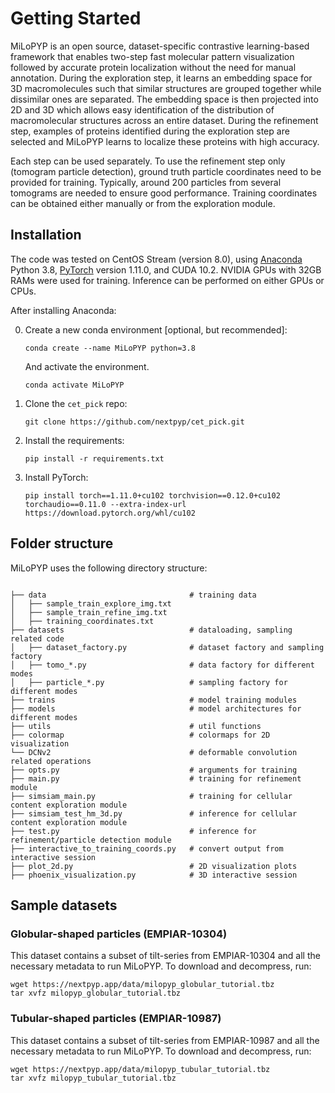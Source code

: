 # Getting Started

MiLoPYP is an open source, dataset-specific contrastive learning-based framework that enables two-step fast molecular pattern visualization followed by accurate protein localization without the need for manual annotation. During the exploration step, it learns an embedding space for 3D macromolecules such that similar structures are grouped together while dissimilar ones are separated. The embedding space is then projected into 2D and 3D which allows easy identification of the distribution of macromolecular structures across an entire dataset. During the refinement step, examples of proteins identified during the exploration step are selected and MiLoPYP learns to localize these proteins with high accuracy.


Each step can be used separately. To use the refinement step only (tomogram particle detection), ground truth particle coordinates need to be provided for training. Typically, around 200 particles from several tomograms are needed to ensure good performance. Training coordinates can be obtained either manually or from the exploration module.

## Installation

The code was tested on CentOS Stream (version 8.0), using [Anaconda](https://www.anaconda.com/download) Python 3.8, [PyTorch]((http://pytorch.org/)) version 1.11.0, and CUDA 10.2. NVIDIA GPUs with 32GB RAMs were used for training. Inference can be performed on either GPUs or CPUs.

After installing Anaconda:

0. Create a new conda environment [optional, but recommended]:

    ```
    conda create --name MiLoPYP python=3.8
    ```

    And activate the environment.

    ```
    conda activate MiLoPYP
    ```

1. Clone the `cet_pick` repo:

    ```
    git clone https://github.com/nextpyp/cet_pick.git
    ```

2. Install the requirements:

    ```
    pip install -r requirements.txt
    ```

3. Install PyTorch:

    ```
    pip install torch==1.11.0+cu102 torchvision==0.12.0+cu102 torchaudio==0.11.0 --extra-index-url https://download.pytorch.org/whl/cu102
    ```

## Folder structure

MiLoPYP uses the following directory structure:

```

├── data                                # training data
│   ├── sample_train_explore_img.txt
│   ├── sample_train_refine_img.txt
│   ├── training_coordinates.txt
├── datasets                            # dataloading, sampling related code
│   ├── dataset_factory.py              # dataset factory and sampling factory
│   ├── tomo_*.py                       # data factory for different modes
│   ├── particle_*.py                   # sampling factory for different modes
├── trains                              # model training modules
├── models                              # model architectures for different modes
├── utils                               # util functions
├── colormap                            # colormaps for 2D visualization
└── DCNv2                               # deformable convolution related operations
├── opts.py                             # arguments for training
├── main.py                             # training for refinement module
├── simsiam_main.py                     # training for cellular content exploration module
├── simsiam_test_hm_3d.py               # inference for cellular content exploration module
├── test.py                             # inference for refinement/particle detection module
├── interactive_to_training_coords.py   # convert output from interactive session
├── plot_2d.py                          # 2D visualization plots
├── phoenix_visualization.py            # 3D interactive session

```

## Sample datasets

### Globular-shaped particles (EMPIAR-10304)

This dataset contains a subset of tilt-series from EMPIAR-10304 and all the necessary metadata to run MiLoPYP. 
To download and decompress, run:
```
wget https://nextpyp.app/data/milopyp_globular_tutorial.tbz
tar xvfz milopyp_globular_tutorial.tbz
```

### Tubular-shaped particles (EMPIAR-10987)
This dataset contains a subset of tilt-series from EMPIAR-10987 and all the necessary metadata to run MiLoPYP. 
To download and decompress, run:
```
wget https://nextpyp.app/data/milopyp_tubular_tutorial.tbz
tar xvfz milopyp_tubular_tutorial.tbz
```

<!-- For full documentation visit [mkdocs.org](https://www.mkdocs.org). -->

<!-- ## Commands

* `mkdocs new [dir-name]` - Create a new project.
* `mkdocs serve` - Start the live-reloading docs server.
* `mkdocs build` - Build the documentation site.
* `mkdocs -h` - Print help message and exit.

## Project layout

    mkdocs.yml    # The configuration file.
    docs/
        index.md  # The documentation homepage.
        ...       # Other markdown pages, images and other files.
 -->